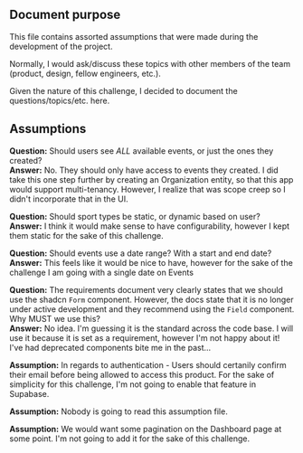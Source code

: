 
## Document purpose
This file contains assorted assumptions that were made during the development of the project.

Normally, I would ask/discuss these topics with other members of the team (product, design, fellow engineers, etc.).

Given the nature of this challenge, I decided to document the questions/topics/etc. here.

## Assumptions
__Question:__ Should users see _ALL_ available events, or just the ones they created? <br>
__Answer:__ No. They should only have access to events they created. I did take this one step further by creating an Organization entity, so that this app would support multi-tenancy. However, I realize that was scope creep so I didn't incorporate that in the UI.

__Question:__ Should sport types be static, or dynamic based on user? <br>
__Answer:__ I think it would make sense to have configurability, however I kept them static for the sake of this challenge.

__Question:__ Should events use a date range? With a start and end date? <br>
__Answer:__ This feels like it would be nice to have, however for the sake of the challenge I am going with a single date on Events

__Question:__ The requirements document very clearly states that we should use the shadcn `Form` component. However, the docs state that it is no longer under active development and they recommend using the `Field` component. Why MUST we use this? <br>
__Answer:__ No idea. I'm guessing it is the standard across the code base. I will use it because it is set as a requirement, however I'm not happy about it! I've had deprecated components bite me in the past...

__Assumption:__ In regards to authentication - Users should certanily confirm their email before being allowed to access this product. For the sake of simplicity for this challenge, I'm not going to enable that feature in Supabase.

__Assumption:__ Nobody is going to read this assumption file.

__Assumption:__ We would want some pagination on the Dashboard page at some point. I'm not going to add it for the sake of this challenge.



